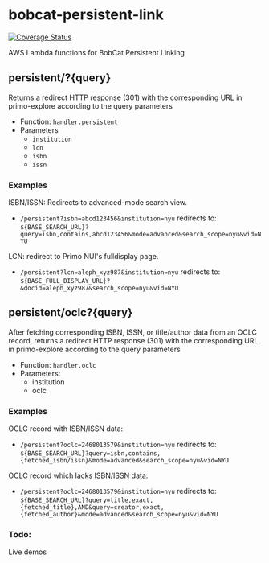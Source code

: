 # bobcat-persistent-link

[![Coverage Status](https://coveralls.io/repos/github/NYULibraries/bobcat-linker/badge.svg?branch=feature%2Fcode_coverage)](https://coveralls.io/github/NYULibraries/bobcat-linker?branch=feature%2Fcode_coverage)

AWS Lambda functions for BobCat Persistent Linking

## persistent/?{query}

Returns a redirect HTTP response (301) with the corresponding URL in primo-explore according to the query parameters

* Function: `handler.persistent`
* Parameters
  * `institution`
  * `lcn`
  * `isbn`
  * `issn`

### Examples

ISBN/ISSN: Redirects to advanced-mode search view.
* `/persistent?isbn=abcd123456&institution=nyu` redirects to:
`${BASE_SEARCH_URL}?query=isbn,contains,abcd123456&mode=advanced&search_scope=nyu&vid=NYU`

LCN: redirect to Primo NUI's fulldisplay page.
* `/persistent?lcn=aleph_xyz987&institution=nyu` redirects to:
`${BASE_FULL_DISPLAY_URL}?&docid=aleph_xyz987&search_scope=nyu&vid=NYU`

## persistent/oclc?{query}

After fetching corresponding ISBN, ISSN, or title/author data from an OCLC record, returns a redirect HTTP response (301) with the corresponding URL in primo-explore according to the query parameters

* Function: `handler.oclc`
* Parameters:
  * institution
  * oclc

### Examples

OCLC record with ISBN/ISSN data:

* `/persistent?oclc=2468013579&institution=nyu` redirects to: `${BASE_SEARCH_URL}?query=isbn,contains,{fetched_isbn/issn}&mode=advanced&search_scope=nyu&vid=NYU`

OCLC record which lacks ISBN/ISSN data:
* `/persistent?oclc=2468013579&institution=nyu` redirects to: `${BASE_SEARCH_URL}?query=title,exact,{fetched_title},AND&query=creator,exact,{fetched_author}&mode=advanced&search_scope=nyu&vid=NYU`

### Todo:

Live demos
